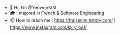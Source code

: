 - 👋 Hi, I’m @YeowonKIM
- 🎓 I majored in French & Software Engineering
- 📫 How to reach me : https://fraisekim.tistory.com/ | https://www.instagram.com/kk_y_oo1/
                

<!---
YeowonKIM/YeowonKIM is a ✨ special ✨ repository because its `README.md` (this file) appears on your GitHub profile.
You can click the Preview link to take a look at your changes.
--->
